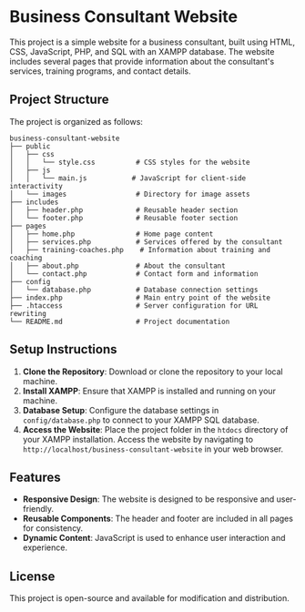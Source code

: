 # Business Consultant Website

This project is a simple website for a business consultant, built using HTML, CSS, JavaScript, PHP, and SQL with an XAMPP database. The website includes several pages that provide information about the consultant's services, training programs, and contact details.

## Project Structure

The project is organized as follows:

```
business-consultant-website
├── public
│   ├── css
│   │   └── style.css          # CSS styles for the website
│   ├── js
│   │   └── main.js           # JavaScript for client-side interactivity
│   └── images                 # Directory for image assets
├── includes
│   ├── header.php             # Reusable header section
│   └── footer.php             # Reusable footer section
├── pages
│   ├── home.php               # Home page content
│   ├── services.php           # Services offered by the consultant
│   ├── training-coaches.php    # Information about training and coaching
│   ├── about.php              # About the consultant
│   └── contact.php            # Contact form and information
├── config
│   └── database.php           # Database connection settings
├── index.php                  # Main entry point of the website
├── .htaccess                  # Server configuration for URL rewriting
└── README.md                  # Project documentation
```

## Setup Instructions

1. **Clone the Repository**: Download or clone the repository to your local machine.
2. **Install XAMPP**: Ensure that XAMPP is installed and running on your machine.
3. **Database Setup**: Configure the database settings in `config/database.php` to connect to your XAMPP SQL database.
4. **Access the Website**: Place the project folder in the `htdocs` directory of your XAMPP installation. Access the website by navigating to `http://localhost/business-consultant-website` in your web browser.

## Features

- **Responsive Design**: The website is designed to be responsive and user-friendly.
- **Reusable Components**: The header and footer are included in all pages for consistency.
- **Dynamic Content**: JavaScript is used to enhance user interaction and experience.

## License

This project is open-source and available for modification and distribution.
